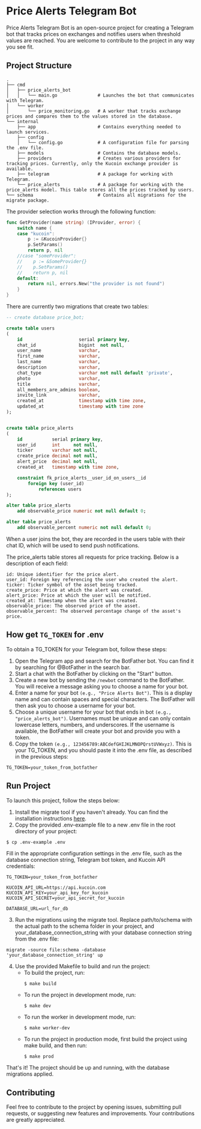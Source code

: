 # Price Alerts Telegram Bot

Price Alerts Telegram Bot is an open-source project for creating a Telegram bot that tracks prices on exchanges and notifies users when threshold values are reached. You are welcome to contribute to the project in any way you see fit.

## Project Structure

```
.
├── cmd
│   ├── price_alerts_bot
│   │   └── main.go               # Launches the bot that communicates with Telegram.
│   └── worker
│       └── price_monitoring.go   # A worker that tracks exchange prices and compares them to the values stored in the database.
└── internal
    ├── app                       # Contains everything needed to launch services.
    ├── config
    │   └── config.go             # A configuration file for parsing the .env file.
    ├── models                    # Contains the database models.
    ├── providers                 # Creates various providers for tracking prices. Currently, only the Kucoin exchange provider is available.
    ├── telegram                  # A package for working with Telegram.
    └── price_alerts              # A package for working with the price_alerts model. This table stores all the prices tracked by users.
└── schema                        # Contains all migrations for the migrate package.
```

The provider selection works through the following function:

```go
func GetProvider(name string) (IProvider, error) {
	switch name {
	case "kucoin":
		p := &KucoinProvider{}
		p.SetParams()
		return p, nil
    //case "someProvider":
	//    p := &SomeProvider{}
    //    p.SetParams()
    //    return p, nil
	default:
		return nil, errors.New("the provider is not found")
	}
}
```

There are currently two migrations that create two tables:

```sql
-- create database price_bot;

create table users
(
    id                     serial primary key,
    chat_id                bigint  not null,
    user_name              varchar,
    first_name             varchar,
    last_name              varchar,
    description            varchar,
    chat_type              varchar not null default 'private',
    photo                  varchar,
    title                  varchar,
    all_members_are_admins boolean,
    invite_link            varchar,
    created_at             timestamp with time zone,
    updated_at             timestamp with time zone
);


create table price_alerts
(
    id           serial primary key,
    user_id      int     not null,
    ticker       varchar not null,
    create_price decimal not null,
    alert_price  decimal not null,
    created_at   timestamp with time zone,

    constraint fk_price_alerts__user_id_on_users__id
        foreign key (user_id)
            references users
);

alter table price_alerts
    add observable_price numeric not null default 0;

alter table price_alerts
    add observable_percent numeric not null default 0;
```

When a user joins the bot, they are recorded in the users table with their chat ID, which will be used to send push notifications.

The price_alerts table stores all requests for price tracking. Below is a description of each field:

```
id: Unique identifier for the price alert.
user_id: Foreign key referencing the user who created the alert.
ticker: Ticker symbol of the asset being tracked.
create_price: Price at which the alert was created.
alert_price: Price at which the user will be notified.
created_at: Timestamp when the alert was created.
observable_price: The observed price of the asset.
observable_percent: The observed percentage change of the asset's price.
```

## How get `TG_TOKEN` for .env
To obtain a TG_TOKEN for your Telegram bot, follow these steps:
1. Open the Telegram app and search for the BotFather bot. You can find it by searching for @BotFather in the search bar.
2. Start a chat with the BotFather by clicking on the "Start" button.
3. Create a new bot by sending the `/newbot` command to the BotFather. You will receive a message asking you to choose a name for your bot.
4. Enter a name for your bot `(e.g., "Price Alerts Bot")`. This is a display name and can contain spaces and special characters. The BotFather will then ask you to choose a username for your bot.
5. Choose a unique username for your bot that ends in bot `(e.g., "price_alerts_bot")`. Usernames must be unique and can only contain lowercase letters, numbers, and underscores. If the username is available, the BotFather will create your bot and provide you with a token.
6. Copy the token `(e.g., 123456789:ABCdefGHIJKLMNOPQrstUVWxyz)`. This is your TG_TOKEN, and you should paste it into the .env file, as described in the previous steps:
```dotenv
TG_TOKEN=your_token_from_botfather
```

## Run Project
To launch this project, follow the steps below:

1. Install the migrate tool if you haven't already. You can find the installation instructions [here](https://github.com/golang-migrate/migrate/tree/master/cmd/migrate).
2. Copy the provided .env-example file to a new .env file in the root directory of your project:
```shell
$ cp .env-example .env
```
Fill in the appropriate configuration settings in the .env file, such as the database connection string, Telegram bot token, and Kucoin API credentials:
```dotenv
TG_TOKEN=your_token_from_botfather

KUCOIN_API_URL=https://api.kucoin.com
KUCOIN_API_KEY=your_api_key_for_kucoin
KUCOIN_API_SECRET=your_api_secret_for_kucoin

DATABASE_URL=url_for_db
```
3. Run the migrations using the migrate tool. Replace path/to/schema with the actual path to the schema folder in your project, and your_database_connection_string with your database connection string from the .env file:
```shell
migrate -source file:schema -database 'your_database_connection_string' up
```
4. Use the provided Makefile to build and run the project:
   - To build the project, run: 
        ```shell
        $ make build
        ```
   - To run the project in development mode, run:
        ```shell
        $ make dev
        ```
   - To run the worker in development mode, run:
        ```shell
        $ make worker-dev
        ```
   - To run the project in production mode, first build the project using make build, and then run:
        ```shell
        $ make prod
        ```
That's it! The project should be up and running, with the database migrations applied.




## Contributing

Feel free to contribute to the project by opening issues, submitting pull requests, or suggesting new features and improvements. Your contributions are greatly appreciated.
